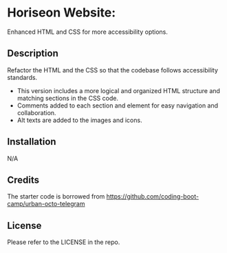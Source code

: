 # Horiseon Website: 
Enhanced HTML and CSS for more accessibility options.

## Description

Refactor the HTML and the CSS so that the codebase follows accessibility standards.

- This version includes a more logical and organized HTML structure and matching sections in the CSS code.
- Comments added to each section and element for easy navigation and collaboration.
- Alt texts are added to the images and icons.


## Installation
N/A

## Credits

The starter code is borrowed from https://github.com/coding-boot-camp/urban-octo-telegram

## License

Please refer to the LICENSE in the repo.
